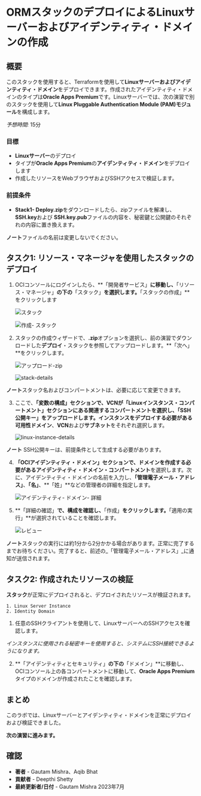 # ORMスタックのデプロイによるLinuxサーバーおよびアイデンティティ・ドメインの作成

## 概要

このスタックを使用すると、Terraformを使用して**Linuxサーバーおよびアイデンティティ・ドメイン**をデプロイできます。作成されたアイデンティティ・ドメインのタイプは**Oracle Apps Premium**です。Linuxサーバーでは、次の演習で別のスタックを使用して**Linux Pluggable Authentication Module (PAM)モジュール**を構成します。

_予想時間:_ 15分

### 目標

*   **Linuxサーバー**のデプロイ
*   タイプが**Oracle Apps Premium**の**アイデンティティ・ドメイン**をデプロイします
*   作成したリソースをWebブラウザおよびSSHアクセスで検証します。

### 前提条件

*   **Stack1- Deploy.zip**をダウンロードしたら、zipファイルを解凍し、**SSH.key**および **SSH.key.pub**ファイルの内容を、秘密鍵と公開鍵のそれぞれの内容に置き換えます。

**ノート**ファイルの名前は変更しないでください。

## タスク1: リソース・マネージャを使用したスタックのデプロイ

1.  OCIコンソールにログインしたら、**「開発者サービス」**に移動し、**「リソース・マネージャ」**の下の**「スタック」**を選択します。**「スタックの作成」**をクリックします
    
    ![スタック](./images/stack.png "スタック")
    
    ![作成- スタック](./images/create-stack.png "作成- スタック")
    
2.  スタックの作成ウィザードで、**.zip**オプションを選択し、前の演習でダウンロードした**デプロイ**・スタックを参照してアップロードします。**「次へ」**をクリックします。
    
    ![アップロード-zip](./images/upload-zip.png "アップロード-zip")
    
    ![stack-details](./images/stack-details.png "stack-details")
    

**ノート**スタック名およびコンパートメントは、必要に応じて変更できます。

3.  ここで、**「変数の構成」**セクションで、VCNが**「Linuxインスタンス・コンパートメント」**セクションにある関連するコンパートメントを選択し、**「SSH公開キー」**をアップロードします。インスタンスをデプロイする必要がある**可用性ドメイン**、**VCN**および**サブネット**をそれぞれ選択します。
    
    ![linux-instance-details](./images/linux-instance-details.png "linux-instance-details")
    

**ノート** SSH公開キーは、前提条件として生成する必要があります。

4.  **「OCIアイデンティティ・ドメイン」**セクションで、ドメインを作成する必要がある**アイデンティティ・ドメイン・コンパートメント**を選択します。次に、アイデンティティ・ドメインの名前を入力し、**「管理電子メール・アドレス」**、**「名」**、**「姓」**などの管理者の詳細を指定します。
    
    ![アイデンティティ- ドメイン- 詳細](./images/identity-domain-details.png "アイデンティティ- ドメイン- 詳細")
    
5.  **「詳細の確認」**で、構成を確認し、**「作成」**をクリックします。**「適用の実行」**が選択されていることを確認します。
    
    ![レビュー](./images/review.png "レビュー")
    

**ノート**スタックの実行には約1分から2分かかる場合があります。正常に完了するまでお待ちください。完了すると、前述の_「管理電子メール・アドレス」_に通知が送信されます。

## タスク2: 作成されたリソースの検証

**スタック**が正常にデプロイされると、デプロイされたリソースが検証されます。

    1. Linux Server Instance
    2. Identity Domain 
    

1.  任意のSSHクライアントを使用して、LinuxサーバーへのSSHアクセスを確認します。

_インスタンスに使用される秘密キーを使用すると、システムにSSH接続できるようになります。_

2.  **「アイデンティティとセキュリティ」**の下の**「ドメイン」**に移動し、OCIコンソール上の各コンパートメントに移動して、**Oracle Apps Premium**タイプのドメインが作成されたことを確認します。

## まとめ

このラボでは、Linuxサーバーとアイデンティティ・ドメインを正常にデプロイおよび検証できました。

**次の演習に進みます。**

## 確認

*   **著者** - Gautam Mishra、Aqib Bhat
*   **貢献者** - Deepthi Shetty
*   **最終更新者/日付** - Gautam Mishra 2023年7月
